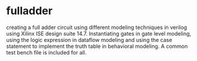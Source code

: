 # fulladder
creating a full adder circuit using different modeling techniques in verilog using Xilinx ISE design suite 14.7. Instantiating gates in gate level modeling, using the logic expression in dataflow modeling and using the case statement to implement the truth table in behavioral modeling. A common test bench file is included for all.
